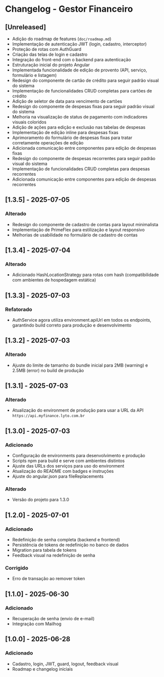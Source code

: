 # Changelog - Gestor Financeiro

## [Unreleased]

- Adição do roadmap de features (`doc/roadmap.md`)
- Implementação de autenticação JWT (login, cadastro, interceptor)
- Proteção de rotas com AuthGuard
- Criação das telas de login e cadastro
- Integração do front-end com o backend para autenticação
- Estruturação inicial do projeto Angular
- Implementada funcionalidade de edição de provento (API, serviço, formulário e listagem)
- Redesign do componente de cartão de crédito para seguir padrão visual do sistema
- Implementação de funcionalidades CRUD completas para cartões de crédito
- Adição de seletor de data para vencimento de cartões
- Redesign do componente de despesas fixas para seguir padrão visual do sistema
- Melhoria na visualização de status de pagamento com indicadores visuais coloridos
- Adição de ações para edição e exclusão nas tabelas de despesas
- Implementação de edição inline para despesas fixas
- Aprimoramento do formulário de despesas fixas para tratar corretamente operações de edição
- Adicionada comunicação entre componentes para edição de despesas fixas
- Redesign do componente de despesas recorrentes para seguir padrão visual do sistema
- Implementação de funcionalidades CRUD completas para despesas recorrentes
- Adicionada comunicação entre componentes para edição de despesas recorrentes

## [1.3.5] - 2025-07-05

### Alterado

- Redesign do componente de cadastro de contas para layout minimalista
- Implementação de PrimeFlex para estilização e layout responsivo
- Melhorias de usabilidade no formulário de cadastro de contas

## [1.3.4] - 2025-07-04

### Alterado

- Adicionado HashLocationStrategy para rotas com hash (compatibilidade com ambientes de hospedagem estática)

## [1.3.3] - 2025-07-03

### Refatorado

- AuthService agora utiliza environment.apiUrl em todos os endpoints, garantindo build correto para produção e desenvolvimento

## [1.3.2] - 2025-07-03

### Alterado

- Ajuste do limite de tamanho do bundle inicial para 2MB (warning) e 2.5MB (error) no build de produção

## [1.3.1] - 2025-07-03

### Alterado

- Atualização do environment de produção para usar a URL da API `https://api.myfinance.lyto.com.br`

## [1.3.0] - 2025-07-03

### Adicionado

- Configuração de environments para desenvolvimento e produção
- Scripts npm para build e serve com ambientes distintos
- Ajuste das URLs dos serviços para uso do environment
- Atualização do README com badges e instruções
- Ajuste do angular.json para fileReplacements

### Alterado

- Versão do projeto para 1.3.0

## [1.2.0] - 2025-07-01

### Adicionado

- Redefinição de senha completa (backend e frontend)
- Persistência de tokens de redefinição no banco de dados
- Migration para tabela de tokens
- Feedback visual na redefinição de senha

### Corrigido
- Erro de transação ao remover token

## [1.1.0] - 2025-06-30
### Adicionado
- Recuperação de senha (envio de e-mail)
- Integração com Mailhog

## [1.0.0] - 2025-06-28
### Adicionado
- Cadastro, login, JWT, guard, logout, feedback visual
- Roadmap e changelog iniciais
